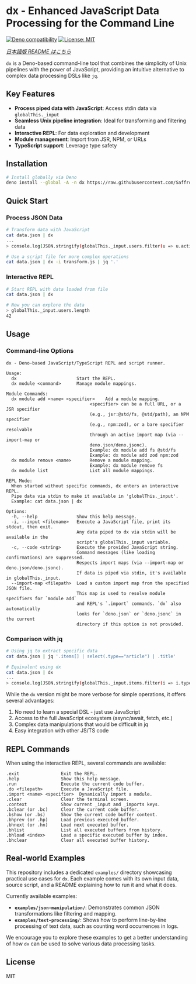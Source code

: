 # dx - Enhanced JavaScript Data Processing for the Command Line

[![Deno compatibility](https://shield.deno.dev/deno/^1.40)](https://deno.land)
[![License: MIT](https://img.shields.io/badge/License-MIT-blue.svg)](https://opensource.org/licenses/MIT)

*[日本語版 README はこちら](README-JP.md)*

`dx` is a Deno-based command-line tool that combines the simplicity of Unix pipelines with the power of JavaScript, providing an intuitive alternative to complex data processing DSLs like `jq`.

## Key Features

- **Process piped data with JavaScript**: Access stdin data via `globalThis._input`
- **Seamless Unix pipeline integration**: Ideal for transforming and filtering data
- **Interactive REPL**: For data exploration and development
- **Module management**: Import from JSR, NPM, or URLs
- **TypeScript support**: Leverage type safety

## Installation

```bash
# Install globally via Deno
deno install --global -A -n dx https://raw.githubusercontent.com/Saffrontea/dx/main/main.ts
```

## Quick Start

### Process JSON Data

```bash
# Transform data with JavaScript
cat data.json | dx 
...
> console.log(JSON.stringify(globalThis._input.users.filter(u => u.active)));

# Use a script file for more complex operations
cat data.json | dx -i transform.js | jq '.'
```

### Interactive REPL

```bash
# Start REPL with data loaded from file
cat data.json | dx

# Now you can explore the data
> globalThis._input.users.length
42
```

## Usage

### Command-line Options

```
dx - Deno-based JavaScript/TypeScript REPL and script runner.

Usage:
  dx                       Start the REPL.
  dx module <command>      Manage module mappings.

Module Commands:
  dx module add <name> <specifier>    Add a module mapping.
                                <specifier> can be a full URL, or a JSR specifier
                                (e.g., jsr:@std/fs, @std/path), an NPM specifier
                                (e.g., npm:zod), or a bare specifier resolvable
                                through an active import map (via --import-map or
                                deno.json/deno.jsonc).
                                Example: dx module add fs @std/fs
                                Example: dx module add zod npm:zod
  dx module remove <name>       Remove a module mapping.
                                Example: dx module remove fs
  dx module list                List all module mappings.

REPL Mode:
  When started without specific commands, dx enters an interactive REPL.
  Pipe data via stdin to make it available in 'globalThis._input'.
  Example: cat data.json | dx

Options:
  -h, --help               Show this help message.
  -i, --input <filename>   Execute a JavaScript file, print its stdout, then exit.
                           Any data piped to dx via stdin will be available in the
                           script's globalThis._input variable.
  -c, --code <string>      Execute the provided JavaScript string.
                           Command messages (like loading confirmations) are suppressed.
                           Respects import maps (via --import-map or deno.json/deno.jsonc).
                           If data is piped via stdin, it's available in globalThis._input.
  --import-map <filepath>  Load a custom import map from the specified JSON file.
                           This map is used to resolve module specifiers for `module add`
                           and REPL's `.import` commands. `dx` also automatically
                           looks for `deno.json` or `deno.jsonc` in the current
                           directory if this option is not provided.
```

### Comparison with jq

```bash
# Using jq to extract specific data
cat data.json | jq '.items[] | select(.type=="article") | .title'

# Equivalent using dx
cat data.json | dx 
...
> console.log(JSON.stringify(globalThis._input.items.filter(i => i.type === 'article').map(i => i.title)))
```

While the `dx` version might be more verbose for simple operations, it offers several advantages:

1. No need to learn a special DSL - just use JavaScript
2. Access to the full JavaScript ecosystem (async/await, fetch, etc.)
3. Complex data manipulations that would be difficult in jq
4. Easy integration with other JS/TS code

## REPL Commands

When using the interactive REPL, several commands are available:

```
.exit                Exit the REPL.
.help                Show this help message.
.run                 Execute the current code buffer.
.do <filepath>       Execute a JavaScript file.
.import <name> <specifier>  Dynamically import a module.
.clear               Clear the terminal screen.
.context             Show current _input and _imports keys.
.bclear (or .bc)     Clear the current code buffer.
.bshow (or .bs)      Show the current code buffer content.
.bhprev (or .hp)     Load previous executed buffer.
.bhnext (or .hn)     Load next executed buffer.
.bhlist              List all executed buffers from history.
.bhload <index>      Load a specific executed buffer by index.
.bhclear             Clear all executed buffer history.
```

## Real-world Examples

This repository includes a dedicated `examples/` directory showcasing practical use cases for `dx`. Each example comes with its own input data, source script, and a README explaining how to run it and what it does.

Currently available examples:

*   **`examples/json-manipulation/`**: Demonstrates common JSON transformations like filtering and mapping.
*   **`examples/text-processing/`**: Shows how to perform line-by-line processing of text data, such as counting word occurrences in logs.

We encourage you to explore these examples to get a better understanding of how `dx` can be used to solve various data processing tasks.

## License

MIT
